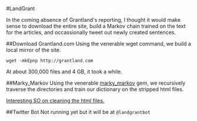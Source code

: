 #LandGrant

In the coming absence of Grantland's reporting, I thought it would make sense to download the entire site, build a Markov chain trained on the text for the articles, and occassionally tweet out newly created sentences.

##Download Grantland.com
Using the venerable wget command, we build a local mirror of the site.

`wget -mkEpnp http://grantland.com`

At about 300,000 files and 4 GB, it took a while.

##Marky_Markov
Using the venerable [marky_markov](https://github.com/zolrath/marky_markov) gem, we recursively traverse the directories and train our dictionary on the stripped html files.

[Interesting SO on cleaning the html files.](http://stackoverflow.com/questions/2505104/html-to-plain-text-with-ruby)



##Twitter Bot
Not running yet but it will be at `@landgrantbot`